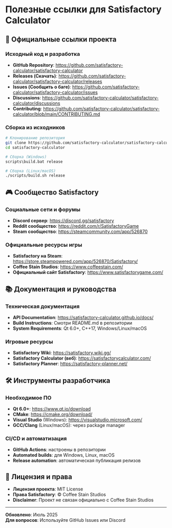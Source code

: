 # Полезные ссылки для Satisfactory Calculator

## 🔗 Официальные ссылки проекта

### Исходный код и разработка
- **GitHub Repository**: https://github.com/satisfactory-calculator/satisfactory-calculator
- **Releases (Скачать)**: https://github.com/satisfactory-calculator/satisfactory-calculator/releases
- **Issues (Сообщить о баге)**: https://github.com/satisfactory-calculator/satisfactory-calculator/issues
- **Discussions**: https://github.com/satisfactory-calculator/satisfactory-calculator/discussions
- **Contributing**: https://github.com/satisfactory-calculator/satisfactory-calculator/blob/main/CONTRIBUTING.md

### Сборка из исходников
```bash
# Клонирование репозитория
git clone https://github.com/satisfactory-calculator/satisfactory-calculator.git
cd satisfactory-calculator

# Сборка (Windows)
scripts\build.bat release

# Сборка (Linux/macOS)
./scripts/build.sh release
```

## 🎮 Сообщество Satisfactory

### Социальные сети и форумы
- **Discord сервер**: https://discord.gg/satisfactory
- **Reddit сообщество**: https://reddit.com/r/SatisfactoryGame
- **Steam сообщество**: https://steamcommunity.com/app/526870

### Официальные ресурсы игры
- **Satisfactory на Steam**: https://store.steampowered.com/app/526870/Satisfactory/
- **Coffee Stain Studios**: https://www.coffeestain.com/
- **Официальный сайт Satisfactory**: https://www.satisfactorygame.com/

## 📚 Документация и руководства

### Техническая документация
- **API Documentation**: https://satisfactory-calculator.github.io/docs/
- **Build Instructions**: Смотри README.md в репозитории
- **System Requirements**: Qt 6.0+, C++17, Windows/Linux/macOS

### Игровые ресурсы
- **Satisfactory Wiki**: https://satisfactory.wiki.gg/
- **Satisfactory Calculator (веб)**: https://satisfactorycalculator.com/
- **Satisfactory Planner**: https://satisfactory-planner.net/

## 🛠 Инструменты разработчика

### Необходимое ПО
- **Qt 6.0+**: https://www.qt.io/download
- **CMake**: https://cmake.org/download/
- **Visual Studio** (Windows): https://visualstudio.microsoft.com/
- **GCC/Clang** (Linux/macOS): через package manager

### CI/CD и автоматизация
- **GitHub Actions**: настроены в репозитории
- **Automated builds**: для Windows, Linux, macOS
- **Release automation**: автоматическая публикация релизов

## 📄 Лицензия и права

- **Лицензия проекта**: MIT License
- **Права Satisfactory**: © Coffee Stain Studios
- **Disclaimer**: Проект не связан официально с Coffee Stain Studios

---

**Обновлено**: Июль 2025  
**Для вопросов**: Используйте GitHub Issues или Discord 